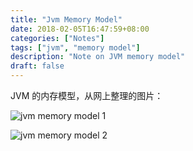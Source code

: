 ```yaml
---
title: "Jvm Memory Model"
date: 2018-02-05T16:47:59+08:00
categories: ["Notes"]
tags: ["jvm", "memory model"]
description: "Note on JVM memory model"
draft: false
---
```


JVM 的内存模型，从网上整理的图片：

![jvm memory model 1](/posts/2018-02-05-jvm-memory-model.dir/jvm_model_en.jpg)

![jvm memory model 2](/posts/2018-02-05-jvm-memory-model.dir/jvm_model_zh.gif)
